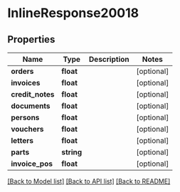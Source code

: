 # InlineResponse20018

## Properties
Name | Type | Description | Notes
------------ | ------------- | ------------- | -------------
**orders** | **float** |  | [optional] 
**invoices** | **float** |  | [optional] 
**credit_notes** | **float** |  | [optional] 
**documents** | **float** |  | [optional] 
**persons** | **float** |  | [optional] 
**vouchers** | **float** |  | [optional] 
**letters** | **float** |  | [optional] 
**parts** | **string** |  | [optional] 
**invoice_pos** | **float** |  | [optional] 

[[Back to Model list]](../../README.md#documentation-for-models) [[Back to API list]](../../README.md#documentation-for-api-endpoints) [[Back to README]](../../README.md)


